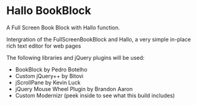 Hallo BookBlock
===============

A Full Screen Book Block with Hallo function.

Intergration of the FullScreenBookBlock and Hallo, a very simple in-place rich text editor for web pages

The following libraries and jQuery plugins will be used:

* BookBlock by Pedro Botelho
* Custom jQuery++ by Bitovi
* jScrollPane by Kevin Luck
* jQuery Mouse Wheel Plugin by Brandon Aaron
* Custom Modernizr (peek inside to see what this build includes)
